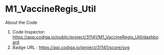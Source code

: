 # M1_VaccineRegis_Util

About the Code
 1. Code Inspector: https://app.codiga.io/public/project/31141/M1_VaccineRegis_Util/dashboard 
 2. Badge URL     : https://api.codiga.io/project/31141/score/svg
